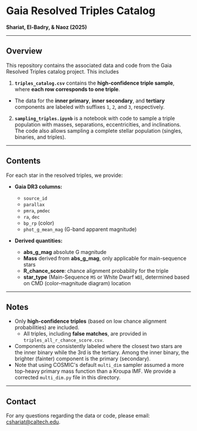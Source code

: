 # Gaia Resolved Triples Catalog  
**Shariat, El-Badry, & Naoz (2025)**

---

## Overview

This repository contains the associated data and code from the Gaia Resolved Triples catalog project. This includes

1. **`triples_catalog.csv`** contains the **high-confidence triple sample**, where **each row corresponds to one triple**.
  - The data for the **inner primary**, **inner secondary**, and **tertiary** components are labeled with suffixes `1`, `2`, and `3`, respectively.
2. **`sampling_triples.ipynb`** is a notebook with code to sample a triple population with masses, separations, eccentricities, and inclinations. The code also allows sampling a complete stellar population (singles, binaries, and triples).
---

## Contents

For each star in the resolved triples, we provide:
- **Gaia DR3 columns:**
  - `source_id`
  - `parallax`
  - `pmra`, `pmdec`
  - `ra`, `dec`
  - `bp_rp` (color)
  - `phot_g_mean_mag` (G-band apparent magnitude)

- **Derived quantities:**
  - **abs_g_mag** absolute G magnitude
  - **Mass** derived from **abs_g_mag**, only applicable for main-sequence stars
  - **R_chance_score**: chance alignment probability for the triple
  - **star_type** (Main-Sequence `MS` or White Dwarf `WD`), determined based on CMD (color–magnitude diagram) location

---

## Notes

- Only **high-confidence triples** (based on low chance alignment probabilities) are included.
  - All triples, including **false matches**, are provided in `triples_all_r_chance_score.csv`.
- Components are consistently labeled where the closest two stars are the inner binary while the 3rd is the tertiary. Among the inner binary, the brighter (fainter) component is the primary (secondary).
- Note that using COSMIC's default `multi_dim` sampler assumed a more top-heavy primary mass function than a Kroupa IMF. We provide a corrected `multi_dim.py` file in this directory.

---
## Contact

For any questions regarding the data or code, please email: cshariat@caltech.edu.
